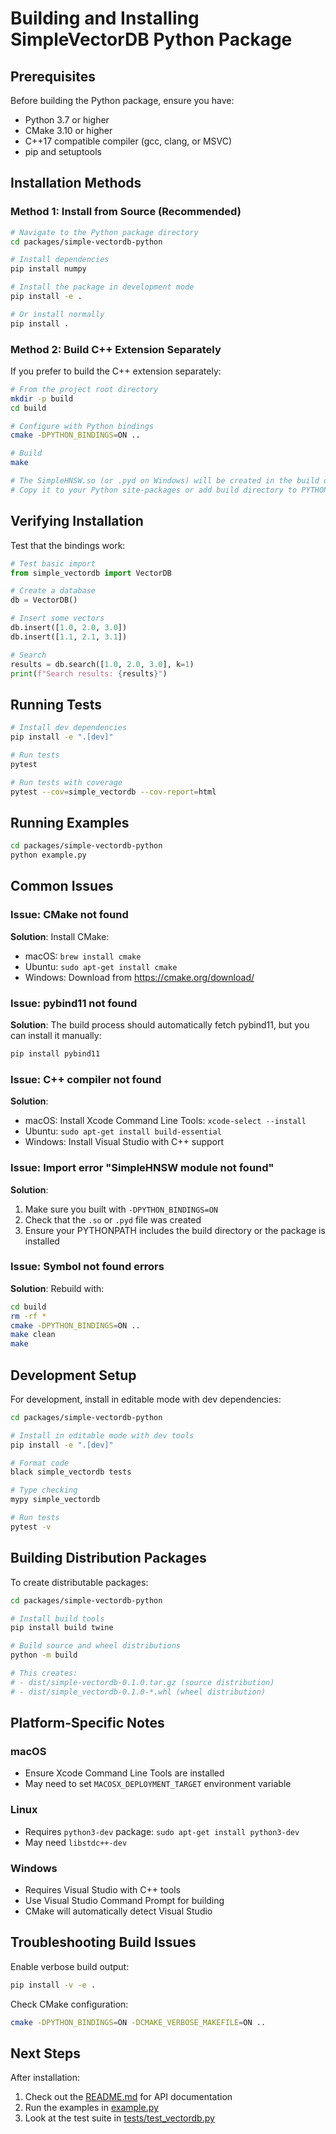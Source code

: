 # Building and Installing SimpleVectorDB Python Package

## Prerequisites

Before building the Python package, ensure you have:

- Python 3.7 or higher
- CMake 3.10 or higher
- C++17 compatible compiler (gcc, clang, or MSVC)
- pip and setuptools

## Installation Methods

### Method 1: Install from Source (Recommended)

```bash
# Navigate to the Python package directory
cd packages/simple-vectordb-python

# Install dependencies
pip install numpy

# Install the package in development mode
pip install -e .

# Or install normally
pip install .
```

### Method 2: Build C++ Extension Separately

If you prefer to build the C++ extension separately:

```bash
# From the project root directory
mkdir -p build
cd build

# Configure with Python bindings
cmake -DPYTHON_BINDINGS=ON ..

# Build
make

# The SimpleHNSW.so (or .pyd on Windows) will be created in the build directory
# Copy it to your Python site-packages or add build directory to PYTHONPATH
```

## Verifying Installation

Test that the bindings work:

```python
# Test basic import
from simple_vectordb import VectorDB

# Create a database
db = VectorDB()

# Insert some vectors
db.insert([1.0, 2.0, 3.0])
db.insert([1.1, 2.1, 3.1])

# Search
results = db.search([1.0, 2.0, 3.0], k=1)
print(f"Search results: {results}")
```

## Running Tests

```bash
# Install dev dependencies
pip install -e ".[dev]"

# Run tests
pytest

# Run tests with coverage
pytest --cov=simple_vectordb --cov-report=html
```

## Running Examples

```bash
cd packages/simple-vectordb-python
python example.py
```

## Common Issues

### Issue: CMake not found
**Solution**: Install CMake:
- macOS: `brew install cmake`
- Ubuntu: `sudo apt-get install cmake`
- Windows: Download from https://cmake.org/download/

### Issue: pybind11 not found
**Solution**: The build process should automatically fetch pybind11, but you can install it manually:
```bash
pip install pybind11
```

### Issue: C++ compiler not found
**Solution**: 
- macOS: Install Xcode Command Line Tools: `xcode-select --install`
- Ubuntu: `sudo apt-get install build-essential`
- Windows: Install Visual Studio with C++ support

### Issue: Import error "SimpleHNSW module not found"
**Solution**: 
1. Make sure you built with `-DPYTHON_BINDINGS=ON`
2. Check that the `.so` or `.pyd` file was created
3. Ensure your PYTHONPATH includes the build directory or the package is installed

### Issue: Symbol not found errors
**Solution**: Rebuild with:
```bash
cd build
rm -rf *
cmake -DPYTHON_BINDINGS=ON ..
make clean
make
```

## Development Setup

For development, install in editable mode with dev dependencies:

```bash
cd packages/simple-vectordb-python

# Install in editable mode with dev tools
pip install -e ".[dev]"

# Format code
black simple_vectordb tests

# Type checking
mypy simple_vectordb

# Run tests
pytest -v
```

## Building Distribution Packages

To create distributable packages:

```bash
cd packages/simple-vectordb-python

# Install build tools
pip install build twine

# Build source and wheel distributions
python -m build

# This creates:
# - dist/simple-vectordb-0.1.0.tar.gz (source distribution)
# - dist/simple_vectordb-0.1.0-*.whl (wheel distribution)
```

## Platform-Specific Notes

### macOS
- Ensure Xcode Command Line Tools are installed
- May need to set `MACOSX_DEPLOYMENT_TARGET` environment variable

### Linux
- Requires `python3-dev` package: `sudo apt-get install python3-dev`
- May need `libstdc++-dev`

### Windows
- Requires Visual Studio with C++ tools
- Use Visual Studio Command Prompt for building
- CMake will automatically detect Visual Studio

## Troubleshooting Build Issues

Enable verbose build output:
```bash
pip install -v -e .
```

Check CMake configuration:
```bash
cmake -DPYTHON_BINDINGS=ON -DCMAKE_VERBOSE_MAKEFILE=ON ..
```

## Next Steps

After installation:
1. Check out the [README.md](README.md) for API documentation
2. Run the examples in [example.py](example.py)
3. Look at the test suite in [tests/test_vectordb.py](tests/test_vectordb.py)
